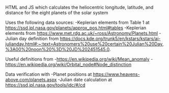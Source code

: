 HTML and JS which calculates the heliocentric longitude, latitude, and distance for the eight planets of the solar system

Uses the following data sources:
  -Keplerian elements from Table 1 at https://ssd.jpl.nasa.gov/planets/approx_pos.html#tables 
  -Keplerian elements from https://www.met.rdg.ac.uk/~ross/Astronomy/Planets.html
  -Julian day definition from https://docs.kde.org/trunk5/en/kstars/kstars/ai-julianday.html#:~:text=Astronomers%20use%20certain%20Julian%20Day,%3A00%20noon%20%3D%20JD%202451545.0.

Useful definitions from
  -https://en.wikipedia.org/wiki/Mean_anomaly
  -https://en.wikipedia.org/wiki/Orbital_node#Node_distinction

Data verification with
  -Planet positions at https://www.heavens-above.com/planets.aspx
  -Julian date calculation at https://ssd.jpl.nasa.gov/tools/jdc/#/cd 
